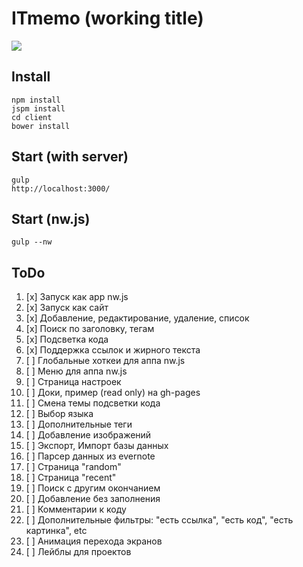 # ITmemo (working title)
![](http://anorudes.github.io/ITmemo/img.png)

## Install
```
npm install
jspm install
cd client
bower install
```

## Start (with server)
```
gulp
http://localhost:3000/
```

## Start (nw.js)
```
gulp --nw
```

## ToDo
1. [x] Запуск как app nw.js
2. [x] Запуск как сайт
3. [x] Добавление, редактирование, удаление, список
4. [x] Поиск по заголовку, тегам
5. [x] Подсветка кода
6. [x] Поддержка ссылок и жирного текста
7. [ ] Глобальные хоткеи для аппа nw.js
8. [ ] Меню для аппа nw.js
9. [ ] Страница настроек
10. [ ] Доки, пример (read only) на gh-pages
11. [ ] Смена темы подсветки кода
12. [ ] Выбор языка
13. [ ] Дополнительные теги
14. [ ] Добавление изображений
15. [ ] Экспорт, Импорт базы данных
16. [ ] Парсер данных из evernote
17. [ ] Страница "random"
18. [ ] Страница "recent"
19. [ ] Поиск с другим окончанием
20. [ ] Добавление без заполнения
21. [ ] Комментарии к коду
22. [ ] Дополнительные фильтры: "есть ссылка", "есть код", "есть картинка", etc
23. [ ] Анимация перехода экранов
24. [ ] Лейблы для проектов

